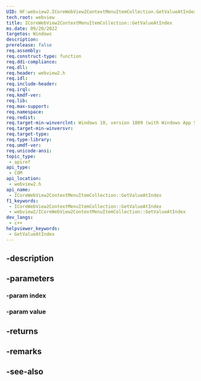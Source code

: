 ```yaml
---
UID: NF:webview2.ICoreWebView2ContextMenuItemCollection.GetValueAtIndex
tech.root: webview
title: ICoreWebView2ContextMenuItemCollection::GetValueAtIndex
ms.date: 09/20/2022
targetos: Windows
description: 
prerelease: false
req.assembly: 
req.construct-type: function
req.ddi-compliance: 
req.dll: 
req.header: webview2.h
req.idl: 
req.include-header: 
req.irql: 
req.kmdf-ver: 
req.lib: 
req.max-support: 
req.namespace: 
req.redist: 
req.target-min-winverclnt: Windows 10, version 1809 (with Windows App SDK 1.1 or later)
req.target-min-winversvr: 
req.target-type: 
req.type-library: 
req.umdf-ver: 
req.unicode-ansi: 
topic_type:
 - apiref
api_type:
 - COM
api_location:
 - webview2.h
api_name:
 - ICoreWebView2ContextMenuItemCollection::GetValueAtIndex
f1_keywords:
 - ICoreWebView2ContextMenuItemCollection::GetValueAtIndex
 - webview2/ICoreWebView2ContextMenuItemCollection::GetValueAtIndex
dev_langs:
 - c++
helpviewer_keywords:
 - GetValueAtIndex
---
```


## -description

## -parameters

### -param index

### -param value

## -returns

## -remarks

## -see-also

